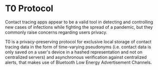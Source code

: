 # T0 Protocol
Contact tracing apps appear to be a valid tool in detecting and controlling new cases of infections while fighting the spread of a pandemic, but they commonly raise concerns regarding users privacy.

T0 is a privacy-preserving protocol for exclusive local storage of contact tracing data in the form of time-varying pseudonyms (i.e. contact data is only saved on a user's device in a hashed representation and not on centralized servers) and asynchronous verification against centralized alerts, that makes use of Bluetooth Low Energy Advertisement Channels.
